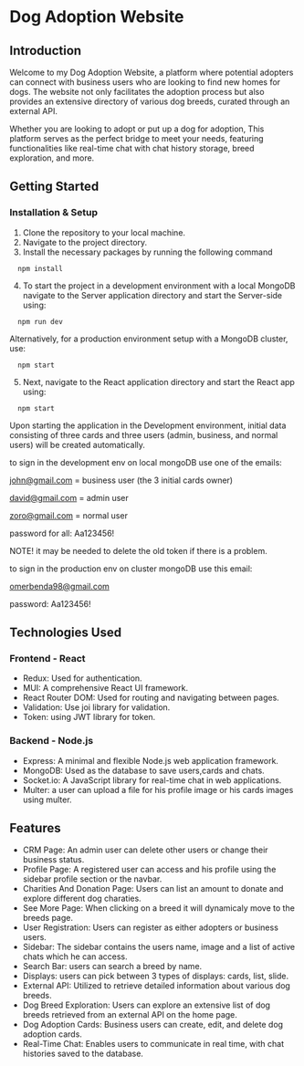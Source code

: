 # Dog Adoption Website

## Introduction

Welcome to my Dog Adoption Website, a platform where potential adopters can connect with business users who are looking to find new homes for dogs. The website not only facilitates the adoption process but also provides an extensive directory of various dog breeds, curated through an external API.

Whether you are looking to adopt or put up a dog for adoption, This platform serves as the perfect bridge to meet your needs, featuring functionalities like real-time chat with chat history storage, breed exploration, and more.

## Getting Started

### Installation & Setup

1. Clone the repository to your local machine.
2. Navigate to the project directory.
3. Install the necessary packages by running the following command

```
  npm install
```

4. To start the project in a development environment with a local MongoDB
   navigate to the Server application directory and start the Server-side using:

```
  npm run dev
```

Alternatively, for a production environment setup with a MongoDB cluster, use:

```
  npm start
```

5. Next, navigate to the React application directory and start the React app using:

```
  npm start
```

Upon starting the application in the Development environment, initial data consisting of three cards and three users (admin, business, and normal users) will be created automatically.

to sign in the development env on local mongoDB use one of the emails:

john@gmail.com = business user (the 3 initial cards owner)

david@gmail.com = admin user

zoro@gmail.com = normal user

password for all: Aa123456!

NOTE! it may be needed to delete the old token if there is a problem.

to sign in the production env on cluster mongoDB use this email:

omerbenda98@gmail.com

password: Aa123456!

## Technologies Used

### Frontend - React

- Redux: Used for authentication.
- MUI: A comprehensive React UI framework.
- React Router DOM: Used for routing and navigating between pages.
- Validation: Use joi library for validation.
- Token: using JWT library for token.

### Backend - Node.js

- Express: A minimal and flexible Node.js web application framework.
- MongoDB: Used as the database to save users,cards and chats.
- Socket.io: A JavaScript library for real-time chat in web applications.
- Multer: a user can upload a file for his profile image or his cards images using multer.

## Features

- CRM Page: An admin user can delete other users or change their business status.
- Profile Page: A registered user can access and his profile using the sidebar profile section or the navbar.
- Charities And Donation Page: Users can list an amount to donate and explore different dog charaties.
- See More Page: When clicking on a breed it will dynamicaly move to the breeds page.
- User Registration: Users can register as either adopters or business users.
- Sidebar: The sidebar contains the users name, image and a list of active chats which he can access.
- Search Bar: users can search a breed by name.
- Displays: users can pick between 3 types of displays: cards, list, slide.
- External API: Utilized to retrieve detailed information about various dog breeds.
- Dog Breed Exploration: Users can explore an extensive list of dog breeds retrieved from an external API on the home page.
- Dog Adoption Cards: Business users can create, edit, and delete dog adoption cards.
- Real-Time Chat: Enables users to communicate in real time, with chat histories saved to the database.
